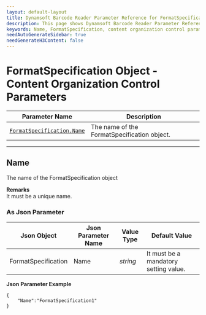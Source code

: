 ```yaml
---
layout: default-layout
title: Dynamsoft Barcode Reader Parameter Reference for FormatSpecification Object - Content Organization Control Parameters
description: This page shows Dynamsoft Barcode Reader Parameter Reference for FormatSpecification Object - Content Organization Control Parameters.
keywords: Name, FormatSpecification, content organization control parameters, parameter reference, parameter
needAutoGenerateSidebar: true
needGenerateH3Content: false
---
```


# FormatSpecification Object - Content Organization Control Parameters

 | Parameter Name | Description |
 | -------------- | ----------- | 
 | [`FormatSpecification.Name`](#name) | The name of the FormatSpecification object. |

---


## Name
The name of the FormatSpecification object

**Remarks**      
It must be a unique name.

### As Json Parameter

| Json Object |	Json Parameter Name | Value Type | Default Value |
| ----------- | ------------------- | ---------- | ------------- |
| FormatSpecification | Name | *string* | It must be a mandatory setting value. |

**Json Parameter Example**   
```
{
    "Name":"FormatSpecification1"
}
```
